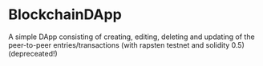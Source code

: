 # BlockchainDApp
A simple DApp consisting of creating, editing, deleting and updating of the peer-to-peer entries/transactions
(with rapsten testnet and solidity 0.5) (depreceated!)
 
